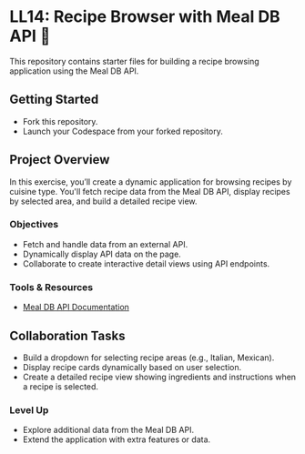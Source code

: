 # LL14: Recipe Browser with Meal DB API 🍝

This repository contains starter files for building a recipe browsing application using the Meal DB API.

## Getting Started

* Fork this repository.
* Launch your Codespace from your forked repository.

## Project Overview

In this exercise, you’ll create a dynamic application for browsing recipes by cuisine type. You'll fetch recipe data from the Meal DB API, display recipes by selected area, and build a detailed recipe view.

### Objectives

* Fetch and handle data from an external API.
* Dynamically display API data on the page.
* Collaborate to create interactive detail views using API endpoints.

### Tools & Resources

* [Meal DB API Documentation](https://www.themealdb.com/api.php)

## Collaboration Tasks

* Build a dropdown for selecting recipe areas (e.g., Italian, Mexican).
* Display recipe cards dynamically based on user selection.
* Create a detailed recipe view showing ingredients and instructions when a recipe is selected.

### Level Up

* Explore additional data from the Meal DB API.
* Extend the application with extra features or data.
